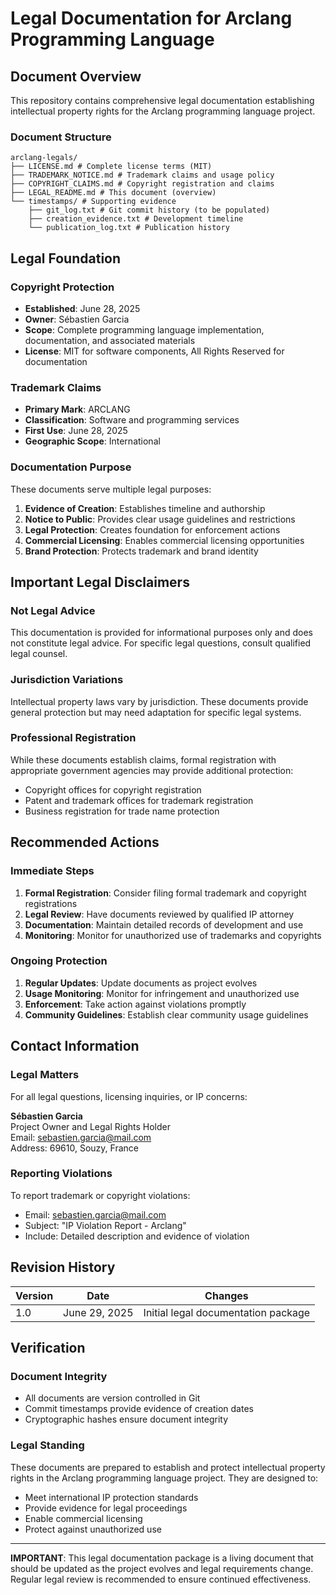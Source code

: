 # Legal Documentation for Arclang Programming Language

## Document Overview

This repository contains comprehensive legal documentation establishing intellectual property rights for the Arclang programming language project.

### Document Structure

```
arclang-legals/
├── LICENSE.md # Complete license terms (MIT)
├── TRADEMARK_NOTICE.md # Trademark claims and usage policy
├── COPYRIGHT_CLAIMS.md # Copyright registration and claims
├── LEGAL_README.md # This document (overview)
└── timestamps/ # Supporting evidence
    ├── git_log.txt # Git commit history (to be populated)
    ├── creation_evidence.txt # Development timeline
    └── publication_log.txt # Publication history
```

## Legal Foundation

### Copyright Protection
- **Established**: June 28, 2025
- **Owner**: Sébastien Garcia
- **Scope**: Complete programming language implementation, documentation, and associated materials
- **License**: MIT for software components, All Rights Reserved for documentation

### Trademark Claims
- **Primary Mark**: ARCLANG
- **Classification**: Software and programming services
- **First Use**: June 28, 2025
- **Geographic Scope**: International

### Documentation Purpose
These documents serve multiple legal purposes:

1. **Evidence of Creation**: Establishes timeline and authorship
2. **Notice to Public**: Provides clear usage guidelines and restrictions
3. **Legal Protection**: Creates foundation for enforcement actions
4. **Commercial Licensing**: Enables commercial licensing opportunities
5. **Brand Protection**: Protects trademark and brand identity

## Important Legal Disclaimers

### Not Legal Advice
This documentation is provided for informational purposes only and does not constitute legal advice. For specific legal questions, consult qualified legal counsel.

### Jurisdiction Variations
Intellectual property laws vary by jurisdiction. These documents provide general protection but may need adaptation for specific legal systems.

### Professional Registration
While these documents establish claims, formal registration with appropriate government agencies may provide additional protection:
- Copyright offices for copyright registration
- Patent and trademark offices for trademark registration
- Business registration for trade name protection

## Recommended Actions

### Immediate Steps
1. **Formal Registration**: Consider filing formal trademark and copyright registrations
2. **Legal Review**: Have documents reviewed by qualified IP attorney
3. **Documentation**: Maintain detailed records of development and use
4. **Monitoring**: Monitor for unauthorized use of trademarks and copyrights

### Ongoing Protection
1. **Regular Updates**: Update documents as project evolves
2. **Usage Monitoring**: Monitor for infringement and unauthorized use
3. **Enforcement**: Take action against violations promptly
4. **Community Guidelines**: Establish clear community usage guidelines

## Contact Information

### Legal Matters
For all legal questions, licensing inquiries, or IP concerns:

**Sébastien Garcia**  
Project Owner and Legal Rights Holder  
Email: [sebastien.garcia@mail.com](mailto:sebastien.garcia@mail.com)  
Address: 69610, Souzy, France

### Reporting Violations
To report trademark or copyright violations:
- Email: [sebastien.garcia@mail.com](mailto:sebastien.garcia@mail.com)
- Subject: "IP Violation Report - Arclang"
- Include: Detailed description and evidence of violation

## Revision History

| Version | Date | Changes |
|---------|------|---------|
| 1.0 | June 29, 2025 | Initial legal documentation package |

## Verification

### Document Integrity
- All documents are version controlled in Git
- Commit timestamps provide evidence of creation dates
- Cryptographic hashes ensure document integrity

### Legal Standing
These documents are prepared to establish and protect intellectual property rights in the Arclang programming language project. They are designed to:
- Meet international IP protection standards
- Provide evidence for legal proceedings
- Enable commercial licensing
- Protect against unauthorized use

---

**IMPORTANT**: This legal documentation package is a living document that should be updated as the project evolves and legal requirements change. Regular legal review is recommended to ensure continued effectiveness.
